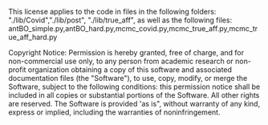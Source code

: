 This license applies to the code in files in the following folders:
"./lib/Covid","./lib/post", "./lib/true_aff", 
as well as the following files:
antBO_simple.py,antBO_hard.py,mcmc_covid.py,mcmc_true_aff.py,mcmc_true_aff_hard.py


Copyright Notice: Permission is hereby granted, free of charge, and for non-commercial use only, to any person from academic research or non-profit organization obtaining a copy of this software and associated documentation files (the "Software"), to use, copy, modify, or merge the Software, subject to the following conditions: this permission notice shall be included in all copies or substantial portions of the Software. All other rights are reserved. The Software is provided 'as is", without warranty of any kind, express or implied, including the warranties of noninfringement.